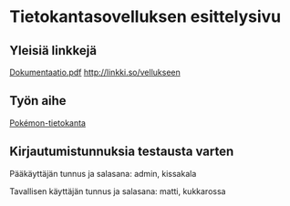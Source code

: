Tietokantasovelluksen esittelysivu
=========


Yleisiä linkkejä
--

[Dokumentaatio.pdf](Dokumentaatio/dokumentaatio.pdf)
http://linkki.so/vellukseen

Työn aihe
--

[Pokémon-tietokanta](http://advancedkittenry.github.io/suunnittelu_ja_tyoymparisto/aiheet/Pokemon-kanta.html)

Kirjautumistunnuksia testausta varten
--

Pääkäyttäjän tunnus ja salasana: admin, kissakala

Tavallisen käyttäjän tunnus ja salasana: matti, kukkarossa
